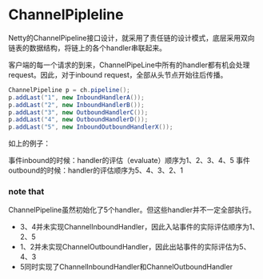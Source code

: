 # ChannelPipleline

Netty的ChannelPipeline接口设计，就采用了责任链的设计模式，底层采用双向链表的数据结构，将链上的各个handler串联起来。

客户端的每一个请求的到来，ChannelPipeLine中所有的handler都有机会处理request。因此，对于inbound request，全部从头节点开始往后传播。

```java
ChannelPipeline p = ch.pipeline();
p.addLast("1", new InboundHandlerA());
p.addLast("2", new InboundHandlerB());
p.addLast("3", new OutboundHandlerC());
p.addLast("4", new OutboundHandlerD());
p.addLast("5", new InboundOutboundHandlerX());
```

如上的例子：

事件inbound的时候：handler的评估（evaluate）顺序为1、2、3、4、5
事件outbound的时候：handler的评估顺序为5、4、3、2、1

### note that

ChannelPipeline虽然初始化了5个handler。但这些handler并不一定全部执行。

- 3、4并未实现ChannelInboundHandler，因此入站事件的实际评估顺序为1、2、5
- 1、2并未实现ChannelOutboundHandler，因此出站事件的实际评估为5、4、3
- 5同时实现了ChannelInboundHandler和ChannelOutboundHandler

